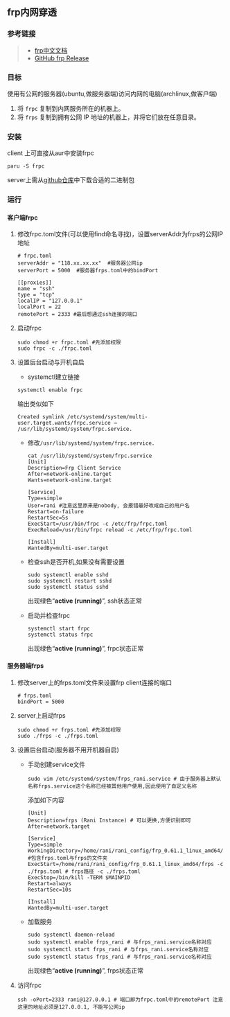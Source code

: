 ## frp内网穿透

### 参考链接

> - [frp中文文档](https://gofrp.org/zh-cn/)
> - [GitHub frp Release](https://github.com/fatedier/frp/releases)

### 目标

使用有公网的服务器(ubuntu,做服务器端)访问内网的电脑(archlinux,做客户端)

1. 将 `frpc` 复制到内网服务所在的机器上。
2. 将 `frps` 复制到拥有公网 IP 地址的机器上，并将它们放在任意目录。

### 安装

client 上可直接从aur中安装frpc

```
paru -S frpc
```

server上需从[github仓库](https://github.com/fatedier/frp/releases)中下载合适的二进制包

### 运行

#### 客户端frpc

1. 修改frpc.toml文件(可以使用find命名寻找)，设置serverAddr为frps的公网IP地址

    ```
    # frpc.toml  
    serverAddr = "118.xx.xx.xx"  #服务器公网ip
    serverPort = 5000  #服务器frps.toml中的bindPort
    
    [[proxies]]  
    name = "ssh"  
    type = "tcp"  
    localIP = "127.0.0.1"  
    localPort = 22  
    remotePort = 2333 #最后想通过ssh连接的端口
    ```

2. 启动frpc

    ```
    sudo chmod +r frpc.toml #先添加权限
    sudo frpc -c ./frpc.toml
    ```

3. 设置后台启动与开机自启

   - systemctl建立链接

   ```
   systemctl enable frpc
   ```

   输出类似如下

   ```
   Created symlink /etc/systemd/system/multi-user.target.wants/frpc.service → /usr/lib/systemd/system/frpc.service.
   ```

     - 修改`/usr/lib/systemd/system/frpc.service.`

          ```
       cat /usr/lib/systemd/system/frpc.service    
       [Unit]
       Description=Frp Client Service
       After=network-online.target
       Wants=network-online.target
       
       [Service]
       Type=simple
       User=rani #注意这里原来是nobody, 会报错最好改成自己的用户名
       Restart=on-failure
       RestartSec=5s
       ExecStart=/usr/bin/frpc -c /etc/frp/frpc.toml
       ExecReload=/usr/bin/frpc reload -c /etc/frp/frpc.toml
       
       [Install]
       WantedBy=multi-user.target
          ```


     - 检查ssh是否开机,如果没有需要设置

       ```
       sudo systemctl enable sshd
       sudo systemctl restart sshd
       sudo systemctl status sshd
       ```

       出现绿色“**active (running)**”, ssh状态正常

     - 启动并检查frpc

       ```
       systemctl start frpc
       systemctl status frpc
       ```

       出现绿色“**active (running)**”, frpc状态正常

#### 服务器端frps

1. 修改server上的frps.toml文件来设置frp client连接的端口

   ```
   # frps.toml
   bindPort = 5000
   ```

2. server上启动frps

   ```
   sudo chmod +r frps.toml #先添加权限
   sudo ./frps -c ./frps.toml
   ```

3. 设置后台启动(服务器不用开机器自启)

   - 手动创建service文件

     ```
     sudo vim /etc/systemd/system/frps_rani.service # 由于服务器上默认名称frps.service这个名称已经被其他用户使用,因此使用了自定义名称
     ```

     添加如下内容

     ```
     [Unit]
     Description=frps (Rani Instance) # 可以更换,方便识别即可
     After=network.target
     
     [Service]
     Type=simple
     WorkingDirectory=/home/rani/rani_config/frp_0.61.1_linux_amd64/ #包含frps.toml与frps的文件夹
     ExecStart=/home/rani/rani_config/frp_0.61.1_linux_amd64/frps -c ./frps.toml # frps路径 -c ./frps.toml
     ExecStop=/bin/kill -TERM $MAINPID
     Restart=always
     RestartSec=10s
     
     [Install]
     WantedBy=multi-user.target
     ```

   - 加载服务

     ```
     sudo systemctl daemon-reload
     sudo systemctl enable frps_rani # 与frps_rani.service名称对应
     sudo systemctl start frps_rani # 与frps_rani.service名称对应
     sudo systemctl status frps_rani # 与frps_rani.service名称对应
     ```

     出现绿色“**active (running)**”, frps状态正常

4. 访问frpc

   ```
   ssh -oPort=2333 rani@127.0.0.1 # 端口即为frpc.toml中的remotePort 注意这里的地址必须是127.0.0.1, 不能写公网ip
   ```